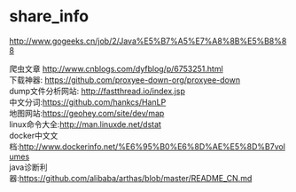 # share_info
http://www.gogeeks.cn/job/2/Java%E5%B7%A5%E7%A8%8B%E5%B8%88

爬虫文章
http://www.cnblogs.com/dyfblog/p/6753251.html  
下载神器:
https://github.com/proxyee-down-org/proxyee-down  
dump文件分析网站:
http://fastthread.io/index.jsp  
中文分词:https://github.com/hankcs/HanLP  
地图网站:https://geohey.com/site/dev/map  
linux命令大全:http://man.linuxde.net/dstat  
docker中文文档:http://www.dockerinfo.net/%E6%95%B0%E6%8D%AE%E5%8D%B7volumes  
java诊断利器:https://github.com/alibaba/arthas/blob/master/README_CN.md  
